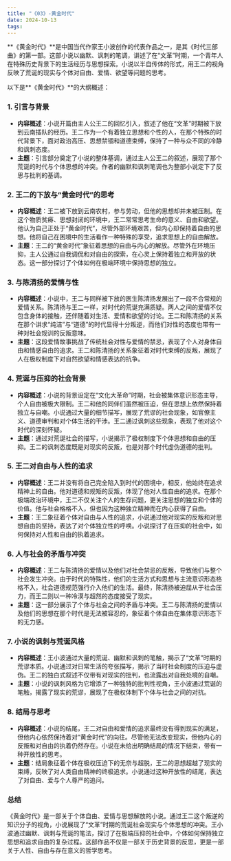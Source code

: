 ```yaml
---
title: "《03》-黄金时代"
date: 2024-10-13
tags: 
---
```

**《黄金时代》**是中国当代作家王小波创作的代表作品之一，是其《时代三部曲》的第一部。这部小说以幽默、讽刺的笔调，讲述了在“文革”时期，一个青年人在特殊历史背景下的生活经历与思想探索。小说以半自传体的形式，用王二的视角反映了荒诞的现实与个体对自由、爱情、欲望等问题的思考。

以下是**《黄金时代》**的大纲概述：

### 1. **引言与背景**
- **内容概述**：小说开篇由主人公王二的回忆引入，叙述了他在“文革”时期被下放到云南插队的经历。王二作为一个有着独立思想和个性的人，在那个特殊的时代背景下，面对政治高压、思想禁锢和道德束缚，保持了一种与众不同的冷静和讽刺态度。
- **主题**：引言部分奠定了小说的整体基调，通过主人公王二的叙述，展现了那个荒诞的时代与个体思想的冲突。作者的幽默和讽刺笔调也为整部小说定下了反思与批判的基调。

### 2. **王二的下放与“黄金时代”的思考**
- **内容概述**：王二被下放到云南农村，参与劳动，但他的思想却并未被压制。在这个物质贫瘠、思想封闭的环境中，王二常常思考生命的意义、自由和欲望。他认为自己正处于“黄金时代”，尽管外部环境艰苦，但内心却保持着自由的思想。他将自己在困境中的生活看作一种特殊的享受，追求思想上的自由解放。
- **主题**：王二的“黄金时代”象征着思想的自由与内心的解放。尽管外在环境压抑，主人公通过自我调侃和对自由的探索，在心灵上保持着独立和开放的状态。这一部分探讨了个体如何在极端环境中保持思想的独立。

### 3. **与陈清扬的爱情与性**
- **内容概述**：小说中，王二与同样被下放的医生陈清扬发展出了一段不合常规的爱情关系。陈清扬与王二一样，对时代的荒诞充满质疑。两人之间的爱情不仅包含身体的接触，还伴随着对生活、爱情和欲望的讨论。王二和陈清扬的关系在那个讲求“纯洁”与“道德”的时代显得十分叛逆，而他们对性的态度也带有一种对社会规训的反叛意味。
- **主题**：这段爱情故事挑战了传统社会对性与爱情的禁忌，表现了个人对身体自由和情感自由的追求。王二和陈清扬的关系象征着对时代束缚的反叛，展现了人在极权制度下对自然欲望和情感表达的抗争。

### 4. **荒诞与压抑的社会背景**
- **内容概述**：小说的背景设定在“文化大革命”时期，社会被集体意识形态主导，个人自由被极大限制。王二和他的同伴们虽然被压迫，但在思想上依然保持着独立与自嘲。小说通过大量的细节描写，展现了荒谬的社会现象，如官僚主义、道德审判和对个体生活的干涉。王二通过讽刺这些现象，表现了他对这个时代的深刻怀疑。
- **主题**：通过对荒诞社会的描写，小说揭示了极权制度下个体思想和自由的压抑。王二的讽刺态度既是对现实的反叛，也是对那个时代虚伪道德的批判。

### 5. **王二对自由与人性的追求**
- **内容概述**：王二并没有将自己完全陷入到时代的困境中，相反，他始终在追求精神上的自由。他对道德和规矩的反叛，体现了他对人性自由的追求。在那个极端政治环境中，王二不仅关注个人的生存问题，更关注思想的独立和个体的价值。他与社会格格不入，但也因为这种独立精神而在内心获得了自由。
- **主题**：王二象征着个体对自由与人性的追求，小说通过他对现实的反叛和对思想自由的坚持，表达了对个体独立性的呼唤。小说探讨了在压抑的社会中，如何保持对人性和自由的执着追求。

### 6. **人与社会的矛盾与冲突**
- **内容概述**：王二与陈清扬的爱情以及他们对社会禁忌的反叛，导致他们与整个社会发生冲突。由于时代的特殊性，他们的生活方式和思想与主流意识形态格格不入，社会道德规范强行介入他们的生活。最终，陈清扬被迫屈从于社会压力，而王二则以一种冷漠与超然的态度接受了现实。
- **主题**：这一部分展示了个体与社会之间的矛盾与冲突。王二与陈清扬的爱情以及他们的思想在那个时代是无法被容忍的，象征着个体自由在集体意识形态下的无力感。

### 7. **小说的讽刺与荒诞风格**
- **内容概述**：王小波通过大量的荒诞、幽默和讽刺的笔触，揭示了“文革”时期的荒谬本质。小说通过对日常生活的夸张描写，揭示了当时社会制度的压迫与虚伪。王二的独白式叙述不仅带有对现实的批判，也流露出对自我处境的自嘲。
- **主题**：小说的讽刺风格为它增添了一种独特的批判性视角，王小波通过荒诞的笔触，揭露了现实的荒谬，展现了在极权体制下个体与社会之间的对抗。

### 8. **结局与思考**
- **内容概述**：小说的结尾，王二对自由和爱情的追求最终没有得到现实的满足，但他内心依然保持着对“黄金时代”的向往。尽管他无法改变现实，但他内心的反叛和对自由的执着仍然存在。小说在未给出明确结局的情况下结束，带有一种开放性的思考。
- **主题**：结局象征着个体在极权压迫下的无奈与超脱，王二的思想超越了现实的束缚，反映了对人类自由精神的终极追求。小说通过这种开放性的结尾，表达了对自由、爱与个人尊严的追问。

### **总结**
《黄金时代》是一部关于个体自由、爱情与思想解放的小说。通过王二这个叛逆的知识分子的视角，小说展现了“文革”时期的荒诞社会现实与个体思想的冲突。王小波通过幽默、讽刺与荒诞的笔法，探讨了在极端压抑的社会中，个体如何保持独立思想和追求自由的复杂过程。这部作品不仅是一部关于历史背景的反思，更是一部关于人性、自由与存在意义的哲学思考。
